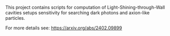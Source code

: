 This project contains scripts for computation of Light-Shining-through-Wall cavities setups sensitivity for searching dark photons and  axion-like particles.

For more details see: https://arxiv.org/abs/2402.09899
